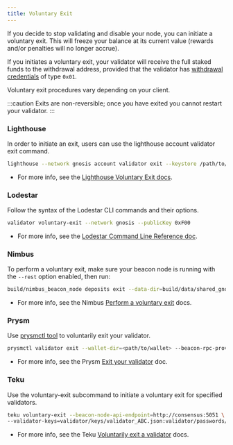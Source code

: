 ```yaml
---
title: Voluntary Exit
---
```


If you decide to stop validating and disable your node, you can initiate a voluntary exit. This will freeze your balance at its current value (rewards and/or penalties will no longer accrue).

If you initiates a voluntary exit, your validator will receive the full staked funds to the withdrawal address, provided that the validator has [withdrawal credentials](withdrawals.md#check-withdrawal-credential) of type `0x01`.

Voluntary exit procedures vary depending on your client.

:::caution
Exits are non-reversible; once you have exited you cannot restart your validator.
:::

### Lighthouse

In order to initiate an exit, users can use the lighthouse account validator exit command.

```bash
lighthouse --network gnosis account validator exit --keystore /path/to/keystore --beacon-node http://consensus:5052
```

- For more info, see the [Lighthouse Voluntary Exit docs](https://lighthouse-book.sigmaprime.io/voluntary-exit.html).

### Lodestar

Follow the syntax of the Lodestar CLI commands and their options.

```bash
validator voluntary-exit --network gnosis --publicKey 0xF00
```

- For more info, see the [Lodestar Command Line Reference doc](https://chainsafe.github.io/lodestar/reference/cli/#validator-voluntary-exit).

### Nimbus

To perform a voluntary exit, make sure your beacon node is running with the `--rest` option enabled, then run:

```bash
build/nimbus_beacon_node deposits exit --data-dir=build/data/shared_gnosis_0 --validator=<VALIDATOR_PUBLIC_KEY>
```

- For more info, see the Nimbus [Perform a voluntary exit](https://nimbus.guide/voluntary-exit.html) docs.

### Prysm

Use [prysmctl tool](https://docs.prylabs.network/docs/prysm-usage/prysmctl) to voluntarily exit your validator.

```bash
prysmctl validator exit --wallet-dir=<path/to/wallet> --beacon-rpc-provider=<127.0.0.1:4000>
```

- For more info, see the Prysm [Exit your validator](https://docs.prylabs.network/docs/wallet/exiting-a-validator/) doc.

### Teku

Use the voluntary-exit subcommand to initiate a voluntary exit for specified validators.

```bash
teku voluntary-exit --beacon-node-api-endpoint=http://consensus:5051 \
--validator-keys=validator/keys/validator_ABC.json:validator/passwords/validator_ABC.txt
```

- For more info, see the Teku [Voluntarily exit a validator](https://docs.teku.consensys.net/how-to/voluntarily-exit#:~:text=A%20voluntary%20exit%20is%20when,successfully%20exited%20to%20avoid%20penalties.) docs.
